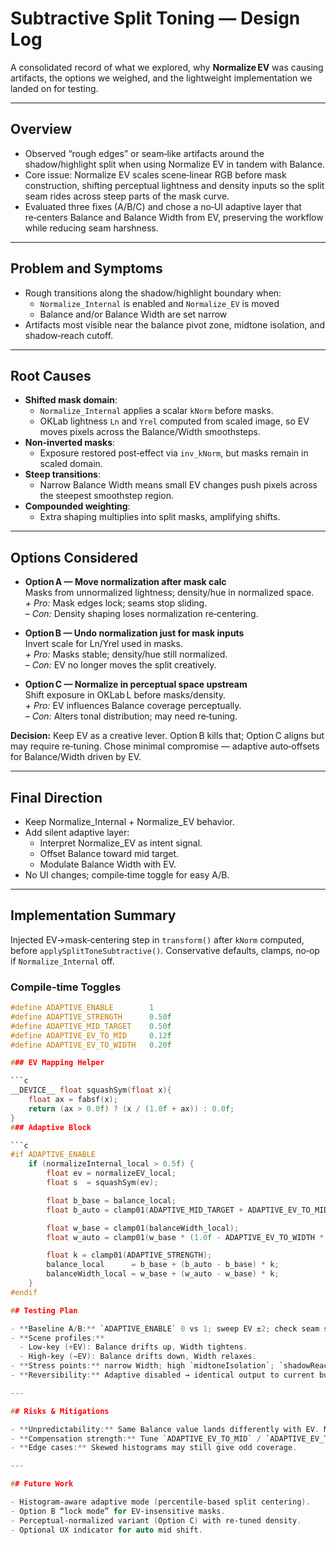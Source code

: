 # Subtractive Split Toning — Design Log

A consolidated record of what we explored, why **Normalize EV** was causing artifacts, the options we weighed, and the lightweight implementation we landed on for testing.

---

## Overview

- Observed “rough edges” or seam‑like artifacts around the shadow/highlight split when using Normalize EV in tandem with Balance.
- Core issue: Normalize EV scales scene‑linear RGB before mask construction, shifting perceptual lightness and density inputs so the split seam rides across steep parts of the mask curve.
- Evaluated three fixes (A/B/C) and chose a no‑UI adaptive layer that re‑centers Balance and Balance Width from EV, preserving the workflow while reducing seam harshness.

---

## Problem and Symptoms

- Rough transitions along the shadow/highlight boundary when:
  - `Normalize_Internal` is enabled and `Normalize_EV` is moved
  - Balance and/or Balance Width are set narrow
- Artifacts most visible near the balance pivot zone, midtone isolation, and shadow‑reach cutoff.

---

## Root Causes

- **Shifted mask domain**:
  - `Normalize_Internal` applies a scalar `kNorm` before masks.
  - OKLab lightness `Ln` and `Yrel` computed from scaled image, so EV moves pixels across the Balance/Width smoothsteps.
- **Non‑inverted masks**:
  - Exposure restored post‑effect via `inv_kNorm`, but masks remain in scaled domain.
- **Steep transitions**:
  - Narrow Balance Width means small EV changes push pixels across the steepest smoothstep region.
- **Compounded weighting**:
  - Extra shaping multiplies into split masks, amplifying shifts.

---

## Options Considered

- **Option A — Move normalization after mask calc**  
  Masks from unnormalized lightness; density/hue in normalized space.  
  *+ Pro:* Mask edges lock; seams stop sliding.  
  *– Con:* Density shaping loses normalization re‑centering.

- **Option B — Undo normalization just for mask inputs**  
  Invert scale for Ln/Yrel used in masks.  
  *+ Pro:* Masks stable; density/hue still normalized.  
  *– Con:* EV no longer moves the split creatively.

- **Option C — Normalize in perceptual space upstream**  
  Shift exposure in OKLab L before masks/density.  
  *+ Pro:* EV influences Balance coverage perceptually.  
  *– Con:* Alters tonal distribution; may need re‑tuning.

**Decision:** Keep EV as a creative lever. Option B kills that; Option C aligns but may require re‑tuning. Chose minimal compromise — adaptive auto‑offsets for Balance/Width driven by EV.

---

## Final Direction

- Keep Normalize_Internal + Normalize_EV behavior.
- Add silent adaptive layer:
  - Interpret Normalize_EV as intent signal.
  - Offset Balance toward mid target.
  - Modulate Balance Width with EV.
- No UI changes; compile‑time toggle for easy A/B.

---

## Implementation Summary

Injected EV→mask‑centering step in `transform()` after `kNorm` computed, before `applySplitToneSubtractive()`. Conservative defaults, clamps, no‑op if `Normalize_Internal` off.

### Compile‑time Toggles

```c
#define ADAPTIVE_ENABLE        1
#define ADAPTIVE_STRENGTH      0.50f
#define ADAPTIVE_MID_TARGET    0.50f
#define ADAPTIVE_EV_TO_MID     0.12f
#define ADAPTIVE_EV_TO_WIDTH   0.20f

### EV Mapping Helper

```c
__DEVICE__ float squashSym(float x){
    float ax = fabsf(x);
    return (ax > 0.0f) ? (x / (1.0f + ax)) : 0.0f;
}
### Adaptive Block

```c
#if ADAPTIVE_ENABLE
    if (normalizeInternal_local > 0.5f) {
        float ev = normalizeEV_local;
        float s  = squashSym(ev);

        float b_base = balance_local;
        float b_auto = clamp01(ADAPTIVE_MID_TARGET + ADAPTIVE_EV_TO_MID * s);

        float w_base = clamp01(balanceWidth_local);
        float w_auto = clamp01(w_base * (1.0f - ADAPTIVE_EV_TO_WIDTH * s));

        float k = clamp01(ADAPTIVE_STRENGTH);
        balance_local      = b_base + (b_auto - b_base) * k;
        balanceWidth_local = w_base + (w_auto - w_base) * k;
    }
#endif

## Testing Plan

- **Baseline A/B:** `ADAPTIVE_ENABLE` 0 vs 1; sweep EV ±2; check seam smoothness.
- **Scene profiles:**
  - Low‑key (+EV): Balance drifts up, Width tightens.
  - High‑key (−EV): Balance drifts down, Width relaxes.
- **Stress points:** narrow Width; high `midtoneIsolation`; `shadowReachCut`; `linkedBalanceMode` on/off.
- **Reversibility:** Adaptive disabled → identical output to current build.

---

## Risks & Mitigations

- **Unpredictability:** Same Balance value lands differently with EV. Mitigated by conservative coefficients.
- **Compensation strength:** Tune `ADAPTIVE_EV_TO_MID` / `ADAPTIVE_EV_TO_WIDTH` in ±0.02 steps.
- **Edge cases:** Skewed histograms may still give odd coverage.

---

## Future Work

- Histogram‑aware adaptive mode (percentile‑based split centering).
- Option B “lock mode” for EV‑insensitive masks.
- Perceptual‑normalized variant (Option C) with re‑tuned density.
- Optional UX indicator for auto mid shift.





